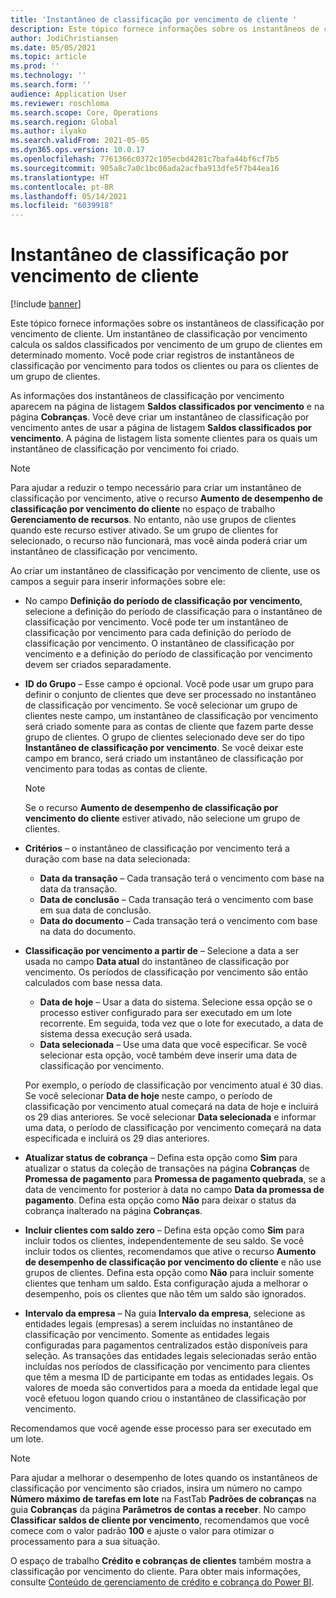 ```yaml
---
title: 'Instantâneo de classificação por vencimento de cliente '
description: Este tópico fornece informações sobre os instantâneos de classificação por vencimento de cliente. Um instantâneo de classificação por vencimento calcula os saldos classificados por vencimento de um grupo de clientes em determinado momento.
author: JodiChristiansen
ms.date: 05/05/2021
ms.topic: article
ms.prod: ''
ms.technology: ''
ms.search.form: ''
audience: Application User
ms.reviewer: roschloma
ms.search.scope: Core, Operations
ms.search.region: Global
ms.author: ilyako
ms.search.validFrom: 2021-05-05
ms.dyn365.ops.version: 10.0.17
ms.openlocfilehash: 7761366c0372c105ecbd4281c7bafa44bf6cf7b5
ms.sourcegitcommit: 905a8c7a0c1bc06ada2acfba913dfe5f7b44ea16
ms.translationtype: HT
ms.contentlocale: pt-BR
ms.lasthandoff: 05/14/2021
ms.locfileid: "6039918"
---
```

# <a name="customer-aging-snapshots"></a>Instantâneo de classificação por vencimento de cliente 

[!include [banner](../includes/banner.md)]

Este tópico fornece informações sobre os instantâneos de classificação por vencimento de cliente. Um instantâneo de classificação por vencimento calcula os saldos classificados por vencimento de um grupo de clientes em determinado momento. Você pode criar registros de instantâneos de classificação por vencimento para todos os clientes ou para os clientes de um grupo de clientes.

As informações dos instantâneos de classificação por vencimento aparecem na página de listagem **Saldos classificados por vencimento** e na página **Cobranças**. Você deve criar um instantâneo de classificação por vencimento antes de usar a página de listagem **Saldos classificados por vencimento**. A página de listagem lista somente clientes para os quais um instantâneo de classificação por vencimento foi criado.

> [!NOTE]
> Para ajudar a reduzir o tempo necessário para criar um instantâneo de classificação por vencimento, ative o recurso **Aumento de desempenho de classificação por vencimento do cliente** no espaço de trabalho **Gerenciamento de recursos**. No entanto, não use grupos de clientes quando este recurso estiver ativado. Se um grupo de clientes for selecionado, o recurso não funcionará, mas você ainda poderá criar um instantâneo de classificação por vencimento.

Ao criar um instantâneo de classificação por vencimento de cliente, use os campos a seguir para inserir informações sobre ele:

- No campo **Definição do período de classificação por vencimento**, selecione a definição do período de classificação para o instantâneo de classificação por vencimento. Você pode ter um instantâneo de classificação por vencimento para cada definição do período de classificação por vencimento. O instantâneo de classificação por vencimento e a definição do período de classificação por vencimento devem ser criados separadamente.
- **ID do Grupo** – Esse campo é opcional. Você pode usar um grupo para definir o conjunto de clientes que deve ser processado no instantâneo de classificação por vencimento. Se você selecionar um grupo de clientes neste campo, um instantâneo de classificação por vencimento será criado somente para as contas de cliente que fazem parte desse grupo de clientes. O grupo de clientes selecionado deve ser do tipo **Instantâneo de classificação por vencimento**. Se você deixar este campo em branco, será criado um instantâneo de classificação por vencimento para todas as contas de cliente.

    > [!NOTE]
    > Se o recurso **Aumento de desempenho de classificação por vencimento do cliente** estiver ativado, não selecione um grupo de clientes.

- **Critérios** – o instantâneo de classificação por vencimento terá a duração com base na data selecionada:

    - **Data da transação** – Cada transação terá o vencimento com base na data da transação.
    - **Data de conclusão** – Cada transação terá o vencimento com base em sua data de conclusão.
    - **Data do documento** – Cada transação terá o vencimento com base na data do documento.

- **Classificação por vencimento a partir de** – Selecione a data a ser usada no campo **Data atual** do instantâneo de classificação por vencimento. Os períodos de classificação por vencimento são então calculados com base nessa data. 

    - **Data de hoje** – Usar a data do sistema. Selecione essa opção se o processo estiver configurado para ser executado em um lote recorrente. Em seguida, toda vez que o lote for executado, a data de sistema dessa execução será usada.
    - **Data selecionada** – Use uma data que você especificar. Se você selecionar esta opção, você também deve inserir uma data de classificação por vencimento.

    Por exemplo, o período de classificação por vencimento atual é 30 dias. Se você selecionar **Data de hoje** neste campo, o período de classificação por vencimento atual começará na data de hoje e incluirá os 29 dias anteriores. Se você selecionar **Data selecionada** e informar uma data, o período de classificação por vencimento começará na data especificada e incluirá os 29 dias anteriores.

- **Atualizar status de cobrança** – Defina esta opção como **Sim** para atualizar o status da coleção de transações na página **Cobranças** de **Promessa de pagamento** para **Promessa de pagamento quebrada**, se a data de vencimento for posterior à data no campo **Data da promessa de pagamento**. Defina esta opção como **Não** para deixar o status da cobrança inalterado na página **Cobranças**.
- **Incluir clientes com saldo zero** – Defina esta opção como **Sim** para incluir todos os clientes, independentemente de seu saldo. Se você incluir todos os clientes, recomendamos que ative o recurso **Aumento de desempenho de classificação por vencimento do cliente** e não use grupos de clientes. Defina esta opção como **Não** para incluir somente clientes que tenham um saldo. Esta configuração ajuda a melhorar o desempenho, pois os clientes que não têm um saldo são ignorados.
- **Intervalo da empresa** – Na guia **Intervalo da empresa**, selecione as entidades legais (empresas) a serem incluídas no instantâneo de classificação por vencimento. Somente as entidades legais configuradas para pagamentos centralizados estão disponíveis para seleção. As transações das entidades legais selecionadas serão então incluídas nos períodos de classificação por vencimento para clientes que têm a mesma ID de participante em todas as entidades legais. Os valores de moeda são convertidos para a moeda da entidade legal que você efetuou logon quando criou o instantâneo de classificação por vencimento.

Recomendamos que você agende esse processo para ser executado em um lote.

> [!NOTE]
> Para ajudar a melhorar o desempenho de lotes quando os instantâneos de classificação por vencimento são criados, insira um número no campo **Número máximo de tarefas em lote** na FastTab **Padrões de cobranças** na guia **Cobranças** da página **Parâmetros de contas a receber**. No campo **Classificar saldos de cliente por vencimento**, recomendamos que você comece com o valor padrão **100** e ajuste o valor para otimizar o processamento para a sua situação.

O espaço de trabalho **Crédito e cobranças de clientes** também mostra a classificação por vencimento do cliente. Para obter mais informações, consulte [Conteúdo de gerenciamento de crédito e cobrança do Power BI](credit-collections-power-bi.md).
